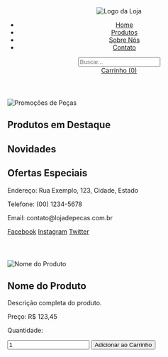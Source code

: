 <!DOCTYPE html>
<html lang="pt-BR">
<head>
    <meta charset="UTF-8">
    <meta name="viewport" content="width=device-width, initial-scale=1.0">
    <title>Loja de Peças de Carro</title>
    <link rel="stylesheet" href="styles.css">
</head>
<body>
    <header>
        <div class="logo">
            <img src="logo.png" alt="Logo da Loja">
        </div>
        <nav>
            <ul>
                <li><a href="#">Home</a></li>
                <li><a href="#">Produtos</a></li>
                <li><a href="#">Sobre Nós</a></li>
                <li><a href="#">Contato</a></li>
            </ul>
        </nav>
        <div class="search-bar">
            <input type="text" placeholder="Buscar...">
        </div>
        <div class="cart">
            <a href="#">Carrinho (0)</a>
        </div>
    </header>
    <main>
        <section class="banner">
            <img src="banner.jpg" alt="Promoções de Peças">
        </section>
        <section class="highlights">
            <h2>Produtos em Destaque</h2>
            <!-- Produtos em Destaque -->
        </section>
        <section class="news">
            <h2>Novidades</h2>
            <!-- Novos Produtos -->
        </section>
        <section class="offers">
            <h2>Ofertas Especiais</h2>
            <!-- Ofertas -->
        </section>
    </main>
    <footer>
        <div class="contact-info">
            <p>Endereço: Rua Exemplo, 123, Cidade, Estado</p>
            <p>Telefone: (00) 1234-5678</p>
            <p>Email: contato@lojadepecas.com.br</p>
        </div>
        <div class="social-media">
            <a href="#">Facebook</a>
            <a href="#">Instagram</a>
            <a href="#">Twitter</a>
        </div>
    </footer>
</body>
</html>
<!DOCTYPE html>
<html lang="pt-BR">
<head>
    <meta charset="UTF-8">
    <meta name="viewport" content="width=device-width, initial-scale=1.0">
    <title>Detalhes do Produto</title>
    <link rel="stylesheet" href="styles.css">
</head>
<body>
    <header>
        <!-- Cabeçalho como na página inicial -->
    </header>
    <main>
        <section class="product-detail">
            <div class="product-images">
                <img src="produto.jpg" alt="Nome do Produto">
            </div>
            <div class="product-info">
                <h1>Nome do Produto</h1>
                <p>Descrição completa do produto.</p>
                <p>Preço: R$ 123,45</p>
                <p>Quantidade:</p>
                <input type="number" value="1">
                <button>Adicionar ao Carrinho</button>
            </div>
        </section>
    </main>
    <footer>
        <!-- Rodapé como na página inicial -->
    </footer>
</body>
</html>
